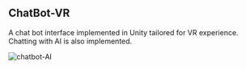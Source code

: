 ## ChatBot-VR

A chat bot interface implemented in Unity tailored for VR experience. Chatting with AI is also implemented.


![chatbot-AI](https://github.com/user-attachments/assets/aceace2d-ee37-42ca-bb43-32593ac849a5)

